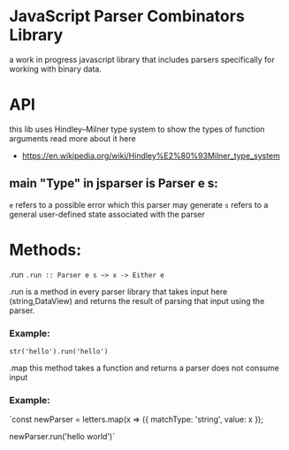 # JavaScript Parser Combinators Library

a work in progress javascript library that includes parsers specifically for working with binary data.

# API

this lib uses Hindley–Milner type system to show the types of function arguments read more about it here

- https://en.wikipedia.org/wiki/Hindley%E2%80%93Milner_type_system

## main "Type" in jsparser is Parser e s:

`e` refers to a possible error which this parser may generate
`s` refers to a general user-defined state associated with the parser

# Methods:

.run
`.run :: Parser e s ~> x -> Either e `

.run is a method in every parser library that takes input here (string,DataView) and returns the result of parsing that input using the parser.

### Example:

`str('hello').run('hello') `

.map
this method takes a function and returns a parser does not consume input

### Example:

`const newParser = letters.map(x => ({
matchType: 'string',
value: x
});

newParser.run('hello world')`
